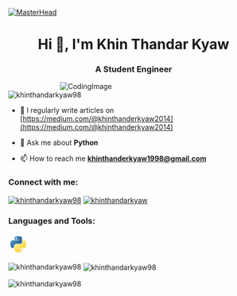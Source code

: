 [![MasterHead](https://i.pinimg.com/originals/40/31/ab/4031abad70acc46069766c4c7a228bef.gif)](https://khinthandarkyaw98.io)
<h1 align="center">Hi 👋, I'm Khin Thandar Kyaw</h1>
<h3 align="center">A Student Engineer</h3>
<img align="right" width="400" alt="CodingImage" src="https://i.pinimg.com/564x/cd/1c/d0/cd1cd02453b64b57cba613d92c287b7b.jpg">

<p align="left"> <img src="https://komarev.com/ghpvc/?username=khinthandarkyaw98&label=Profile%20views&color=0e75b6&style=flat" alt="khinthandarkyaw98" /> </p>

- 📝 I regularly write articles on [https://medium.com/@khinthanderkyaw2014](https://medium.com/@khinthanderkyaw2014)

- 💬 Ask me about **Python**

- 📫 How to reach me **khinthanderkyaw1998@gmail.com**

<h3 align="left">Connect with me:</h3>
<p align="left">
<a href="https://codepen.io/khinthandarkyaw98" target="blank"><img align="center" src="https://raw.githubusercontent.com/rahuldkjain/github-profile-readme-generator/master/src/images/icons/Social/codepen.svg" alt="khinthandarkyaw98" height="30" width="40" /></a>
<a href="https://kaggle.com/khinthandarkyaw" target="blank"><img align="center" src="https://raw.githubusercontent.com/rahuldkjain/github-profile-readme-generator/master/src/images/icons/Social/kaggle.svg" alt="khinthandarkyaw" height="30" width="40" /></a>
</p>

<h3 align="left">Languages and Tools:</h3>
<p align="left"> <a href="https://www.python.org" target="_blank" rel="noreferrer"> <img src="https://raw.githubusercontent.com/devicons/devicon/master/icons/python/python-original.svg" alt="python" width="40" height="40"/> </a> </p>

<p><img align="left" src="https://github-readme-stats.vercel.app/api/top-langs?username=khinthandarkyaw98&show_icons=true&locale=en&layout=compact" alt="khinthandarkyaw98" /></p>

<p>&nbsp;<img align="center" src="https://github-readme-stats.vercel.app/api?username=khinthandarkyaw98&show_icons=true&locale=en" alt="khinthandarkyaw98" /></p>

<p><img align="center" src="https://github-readme-streak-stats.herokuapp.com/?user=khinthandarkyaw98&" alt="khinthandarkyaw98" /></p>
